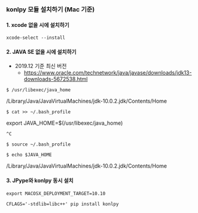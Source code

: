 ### konlpy 모듈 설치하기 (Mac 기준)

#### 1. xcode 없을 시에 설치하기

`xcode-select --install`

#### 2. JAVA SE 없을 시에 설치하기

- 2019.12 기준 최신 버전
  - https://www.oracle.com/technetwork/java/javase/downloads/jdk13-downloads-5672538.html

`$ /usr/libexec/java_home`

/Library/Java/JavaVirtualMachines/jdk-10.0.2.jdk/Contents/Home

`$ cat >> ~/.bash_profile`

export JAVA_HOME=$(/usr/libexec/java_home)

`^C`

`$ source ~/.bash_profile`

`$ echo $JAVA_HOME`

/Library/Java/JavaVirtualMachines/jdk-10.0.2.jdk/Contents/Home

#### 3. JPype와 konlpy 동시 설치
`export MACOSX_DEPLOYMENT_TARGET=10.10`

`CFLAGS='-stdlib=libc++' pip install konlpy`

